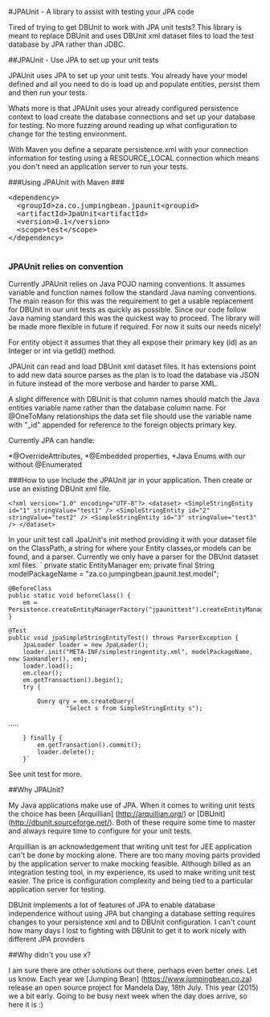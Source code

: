 #JPAUnit - A library to assist with testing your JPA code

Tired of trying to get DBUnit to work with JPA unit tests? This library
is meant to replace DBUnit and uses DBUnit xml dataset files to load the test 
database by JPA rather than JDBC.

##JPAUnit - Use JPA to set up your unit tests

JPAUnit uses JPA to set up your unit tests. You already have your model defined and
all you need to do is load up and populate entities, persist them and then run your
tests. 

Whats more is that JPAUnit uses your already configured persistence context to load
create the database connections and set up your database for testing. No more
fuzzing around reading up what configuration to change for the testing environment.

With Maven you define a separate persistence.xml with your connection information for
testing using a RESOURCE_LOCAL connection which means you don't need an application
server to run your tests.

###Using JPAUnit with Maven ###

<pre>
&lt;dependency&gt;
  &lt;groupId&gt;za.co.jumpingbean.jpaunit&lt;groupid&gt;
  &lt;artifactId&gt;JpaUnit&lt;artifactId&gt;
  &lt;version&gt;0.1&lt;/version&gt;
  &lt;scope&gt;test&lt;/scope&gt;
&lt;/dependency&gt;

</pre>

### JPAUnit relies on convention

Currently JPAUnit relies on Java POJO naming conventions. It assumes variable and 
function names follow the standard Java naming conventions. The main reason for
this was the requirement to get a usable replacement for DBUnit in our unit tests
as quickly as possible. Since our code follow Java naming standard this was the
quickest way to proceed. The library will be made more flexible in future if 
required. For now it suits our needs nicely!

For entity object it assumes that they all expose their primary key (id) as an 
Integer or int via getId() method.

JPAUnit can read and load DBUnit xml dataset files. It has extensions point to
add new data source parses as the plan is to load the database via JSON in future
instead of the more verbose and harder to parse XML.

A slight difference with DBUnit is that column names should match the Java entities
variable name rather than the database column name. For @OneToMany relationships the
data set file should use the variable name with "_id" appended for reference to the
foreign objects primary key.

Currently JPA can handle:

*@OverrideAttributes,
*@Embedded properties,
*Java Enums with our without @Enumerated


###How to use
Include the JPAUnit jar in your application. Then create or use an existing DBUnit
xml file.

`<?xml version="1.0" encoding="UTF-8"?>
<dataset>
    <SimpleStringEntity id="1" stringValue="test1" />
    <SimpleStringEntity id="2" stringValue="test2" />
    <SimpleStringEntity id="3" stringValue="test3" />
</dataset>`

In your unit test call JpaUnit's init method providing it with your dataset file on
the ClassPath, a string for where your Entity classes,or models can be found, and
a parser. Currently we only have a parser for the DBUnit dataset xml files.
`
    private static EntityManager em;
    private final String modelPackageName = "za.co.jumpingbean.jpaunit.test.model";

    @BeforeClass
    public static void beforeClass() {
        em = Persistence.createEntityManagerFactory("jpaunittest").createEntityManager();
    }

    @Test
    public void jpaSimpleStringEntityTest() throws ParserException {
        JpaLoader loader = new JpaLoader();
        loader.init("META-INF/simplestringentity.xml", modelPackageName, new SaxHandler(), em);
        loader.load();
        em.clear();
        em.getTransaction().begin();
        try {

            Query qry = em.createQuery(
                    "Select s from SimpleStringEntity s");
.....

        } finally {
            em.getTransaction().commit();
            loader.delete();
        }`

See unit test for more.

##Why JPAUnit?

My Java applications make use of JPA. When it comes to writing unit tests the
choice has been  [Arquillian] (http://arquillian.org/) or [DBUnit]
(http://dbunit.sourceforge.net/). Both of these require some time to master and always
require time to configure for your unit tests.

Arquillian is an acknowledgement that writing unit test for JEE application can't
be done by mocking alone. There are too many moving parts provided by the application
server to make mocking feasible. Although billed as an integration testing 
tool, in my experience, its used to make writing unit test easier. The price is 
configuration complexity and being tied to a particular application server for
testing.

DBUnit implements a lot of features of JPA to enable database independence without
using JPA but changing a database setting requires changes to your persistence xml
and to DBUnit configuration. I can't count how many days I lost to fighting with 
DBUnit to get it to work nicely with different JPA providers

##Why didn't you use x?

I am sure there are other solutions out there, perhaps even better ones. Let us know.
Each year we [Jumping Bean] (https://www.jumpingbean.co.za) release an open source
project for Mandela Day, 18th July. This year (2015) we a bit early. Going to be
busy next week when the day does arrive, so here it is :)

